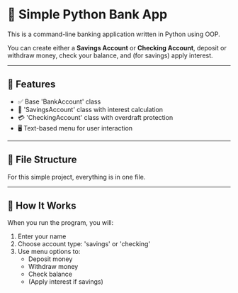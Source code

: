 # 🏦 Simple Python Bank App

This is a command-line banking application written in Python using OOP.

You can create either a **Savings Account** or **Checking Account**, deposit or withdraw money, check your balance, and (for savings) apply interest.

---

## 🚀 Features

- ✅ Base 'BankAccount' class
- 🏦 'SavingsAccount' class with interest calculation
- 💳 'CheckingAccount' class with overdraft protection
- 🖥️ Text-based menu for user interaction

---

## 📂 File Structure

For this simple project, everything is in one file.


---

## 🧠 How It Works

When you run the program, you will:

1. Enter your name
2. Choose account type: 'savings' or 'checking'
3. Use menu options to:
   - Deposit money
   - Withdraw money
   - Check balance
   - (Apply interest if savings)

